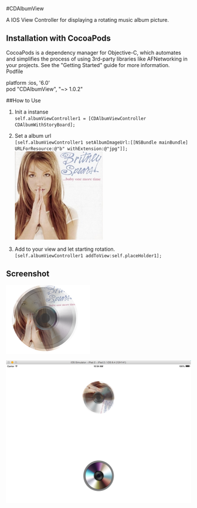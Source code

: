 #CDAlbumView

A IOS View Controller for displaying a rotating music album picture.

## Installation with CocoaPods

CocoaPods is a dependency manager for Objective-C, which automates and simplifies the process of using 3rd-party libraries like AFNetworking in your projects. See the "Getting Started" guide for more information.    
Podfile

platform :ios, '6.0'  
pod "CDAlbumView", "~> 1.0.2"  


##How to Use

1. Init  a instanse  
`self.albumViewController1 = [CDAlbumViewController CDAlbumWithStoryBoard];`

2. Set a album url  
`[self.albumViewController1 setAlbumImageUrl:[[NSBundle mainBundle] URLForResource:@"b" withExtension:@"jpg"]];`  
![example](./screenshot/e.jpg)

3. Add to your view and let starting rotation.  
`[self.albumViewController1 addToView:self.placeHolder1];`  

## Screenshot

![screenshot](./screenshot/screenshot2.png)

![screenshot](./screenshot/screenshot.png)
    
